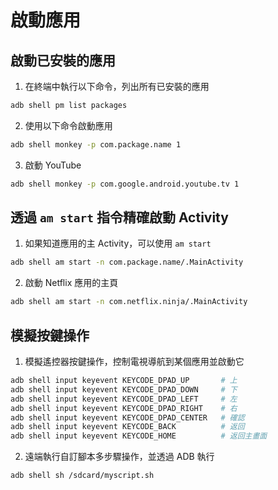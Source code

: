 # 啟動應用

## 啟動已安裝的應用

1. 在終端中執行以下命令，列出所有已安裝的應用

```bash
adb shell pm list packages
```

2. 使用以下命令啟動應用

```bash
adb shell monkey -p com.package.name 1
```

3. 啟動 YouTube

```bash
adb shell monkey -p com.google.android.youtube.tv 1
```



## 透過 `am start` 指令精確啟動 Activity

1. 如果知道應用的主 Activity，可以使用 `am start`

```bash
adb shell am start -n com.package.name/.MainActivity
```

2. 啟動 Netflix 應用的主頁

```bash
adb shell am start -n com.netflix.ninja/.MainActivity
```

## 模擬按鍵操作

1. 模擬遙控器按鍵操作，控制電視導航到某個應用並啟動它

```bash
adb shell input keyevent KEYCODE_DPAD_UP       # 上
adb shell input keyevent KEYCODE_DPAD_DOWN     # 下
adb shell input keyevent KEYCODE_DPAD_LEFT     # 左
adb shell input keyevent KEYCODE_DPAD_RIGHT    # 右
adb shell input keyevent KEYCODE_DPAD_CENTER   # 確認
adb shell input keyevent KEYCODE_BACK          # 返回
adb shell input keyevent KEYCODE_HOME          # 返回主畫面
```

2. 遠端執行自訂腳本多步驟操作，並透過 ADB 執行

```bash
adb shell sh /sdcard/myscript.sh
```

